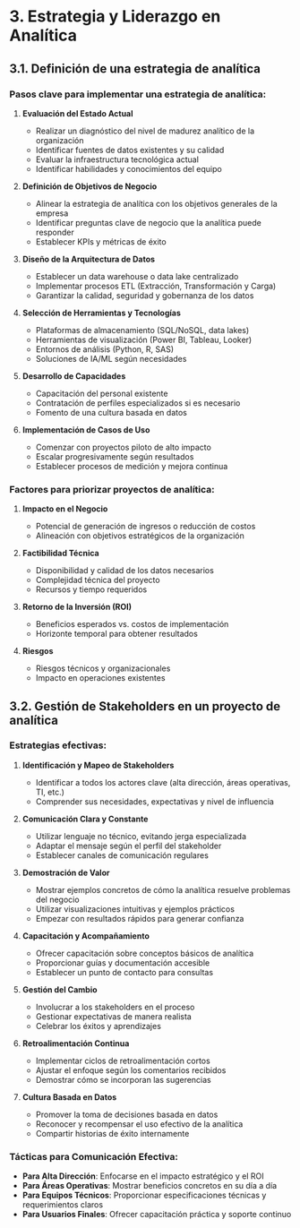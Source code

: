 # 3. Estrategia y Liderazgo en Analítica

## 3.1. Definición de una estrategia de analítica

### Pasos clave para implementar una estrategia de analítica:

1. **Evaluación del Estado Actual**
   - Realizar un diagnóstico del nivel de madurez analítico de la organización
   - Identificar fuentes de datos existentes y su calidad
   - Evaluar la infraestructura tecnológica actual
   - Identificar habilidades y conocimientos del equipo

2. **Definición de Objetivos de Negocio**
   - Alinear la estrategia de analítica con los objetivos generales de la empresa
   - Identificar preguntas clave de negocio que la analítica puede responder
   - Establecer KPIs y métricas de éxito

3. **Diseño de la Arquitectura de Datos**
   - Establecer un data warehouse o data lake centralizado
   - Implementar procesos ETL (Extracción, Transformación y Carga)
   - Garantizar la calidad, seguridad y gobernanza de los datos

4. **Selección de Herramientas y Tecnologías**
   - Plataformas de almacenamiento (SQL/NoSQL, data lakes)
   - Herramientas de visualización (Power BI, Tableau, Looker)
   - Entornos de análisis (Python, R, SAS)
   - Soluciones de IA/ML según necesidades

5. **Desarrollo de Capacidades**
   - Capacitación del personal existente
   - Contratación de perfiles especializados si es necesario
   - Fomento de una cultura basada en datos

6. **Implementación de Casos de Uso**
   - Comenzar con proyectos piloto de alto impacto
   - Escalar progresivamente según resultados
   - Establecer procesos de medición y mejora continua

### Factores para priorizar proyectos de analítica:

1. **Impacto en el Negocio**
   - Potencial de generación de ingresos o reducción de costos
   - Alineación con objetivos estratégicos de la organización

2. **Factibilidad Técnica**
   - Disponibilidad y calidad de los datos necesarios
   - Complejidad técnica del proyecto
   - Recursos y tiempo requeridos

3. **Retorno de la Inversión (ROI)**
   - Beneficios esperados vs. costos de implementación
   - Horizonte temporal para obtener resultados

4. **Riesgos**
   - Riesgos técnicos y organizacionales
   - Impacto en operaciones existentes

## 3.2. Gestión de Stakeholders en un proyecto de analítica

### Estrategias efectivas:

1. **Identificación y Mapeo de Stakeholders**
   - Identificar a todos los actores clave (alta dirección, áreas operativas, TI, etc.)
   - Comprender sus necesidades, expectativas y nivel de influencia

2. **Comunicación Clara y Constante**
   - Utilizar lenguaje no técnico, evitando jerga especializada
   - Adaptar el mensaje según el perfil del stakeholder
   - Establecer canales de comunicación regulares

3. **Demostración de Valor**
   - Mostrar ejemplos concretos de cómo la analítica resuelve problemas del negocio
   - Utilizar visualizaciones intuitivas y ejemplos prácticos
   - Empezar con resultados rápidos para generar confianza

4. **Capacitación y Acompañamiento**
   - Ofrecer capacitación sobre conceptos básicos de analítica
   - Proporcionar guías y documentación accesible
   - Establecer un punto de contacto para consultas

5. **Gestión del Cambio**
   - Involucrar a los stakeholders en el proceso
   - Gestionar expectativas de manera realista
   - Celebrar los éxitos y aprendizajes

6. **Retroalimentación Continua**
   - Implementar ciclos de retroalimentación cortos
   - Ajustar el enfoque según los comentarios recibidos
   - Demostrar cómo se incorporan las sugerencias

7. **Cultura Basada en Datos**
   - Promover la toma de decisiones basada en datos
   - Reconocer y recompensar el uso efectivo de la analítica
   - Compartir historias de éxito internamente

### Tácticas para Comunicación Efectiva:

- **Para Alta Dirección**: Enfocarse en el impacto estratégico y el ROI
- **Para Áreas Operativas**: Mostrar beneficios concretos en su día a día
- **Para Equipos Técnicos**: Proporcionar especificaciones técnicas y requerimientos claros
- **Para Usuarios Finales**: Ofrecer capacitación práctica y soporte continuo
